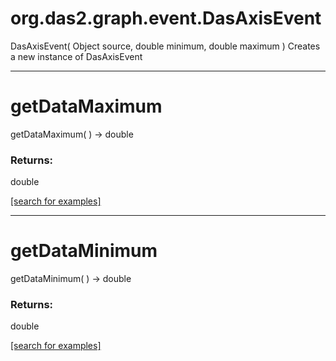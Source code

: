 # org.das2.graph.event.DasAxisEvent
DasAxisEvent( Object source, double minimum, double maximum )
Creates a new instance of DasAxisEvent

***
<a name="getDataMaximum"></a>
# getDataMaximum
getDataMaximum(  ) &rarr; double



### Returns:
double


<a href="https://github.com/autoplot/dev/search?q=getDataMaximum&unscoped_q=getDataMaximum">[search for examples]</a>

***
<a name="getDataMinimum"></a>
# getDataMinimum
getDataMinimum(  ) &rarr; double



### Returns:
double


<a href="https://github.com/autoplot/dev/search?q=getDataMinimum&unscoped_q=getDataMinimum">[search for examples]</a>


